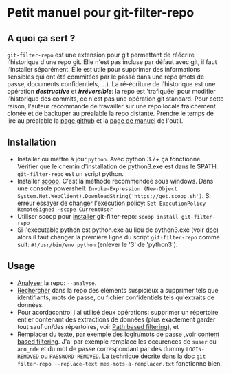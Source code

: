 # Petit manuel pour git-filter-repo

## A quoi ça sert ?

`git-filter-repo` est une extension pour git permettant de réécrire l'historique d'une repo git. Elle n'est pas incluse par défaut avec git, il faut l'installer séparément. Elle est utile pour supprimer des informations sensibles qui ont été commitées par le passé dans une repo (mots de passe, documents confidentiels, ...). La ré-écriture de l'historique est une opération ***destructive*** et ***irréversible***: la repo est 'trafiquée' pour modifier l'historique des commits, ce n'est pas une opération git standard. Pour cette raison, l'auteur recommande de travailler sur une repo locale fraichement clonée et de backuper au préalable la repo distante.
Prendre le temps de lire au préalable la [page github](https://github.com/newren/git-filter-repo) et la [page de manuel](https://www.mankier.com/1/git-filter-repo) de l'outil.

## Installation

- Installer ou mettre à jour `python`. Avec python 3.7+ ça fonctionne. Vérifier que le chemin d'installation de python3.exe est dans le $PATH. `git-filter-repo` est un script python.
- Installer [scoop](https://scoop.sh/). C'est la méthode recommendée sous windows. Dans une console powershell: `Invoke-Expression (New-Object System.Net.WebClient).DownloadString('https://get.scoop.sh')`. Si erreur essayer de changer l'execution policy: `Set-ExecutionPolicy RemoteSigned -scope CurrentUser`
- Utiliser scoop pour [installer](https://github.com/newren/git-filter-repo/blob/main/INSTALL.md) git-filter-repo: `scoop install git-filter-repo`
- Si l'executable python est python.exe au lieu de python3.exe (voir [doc](https://github.com/newren/git-filter-repo/blob/main/INSTALL.md)) alors il faut changer la première ligne du script `git-filter-repo` comme suit: `#!/usr/bin/env python` (enlever le '3' de 'python3').

## Usage

- [Analyser](https://www.mankier.com/1/git-filter-repo#--analyze) la repo: `--analyse`.
- [Rechercher](https://git-scm.com/book/en/v2/Git-Tools-Searching) dans la repo des éléments suspicieux à supprimer tels que identifiants, mots de passe, ou fichier confidentiels tels qu'extraits de données.
- Pour acordacontrol j'ai utilisé deux opérations: supprimer un répertoire entier contenant des extractions de données (plus exactement garder tout sauf un/des répertoires, voir [Path based filtering](https://www.mankier.com/1/git-filter-repo#Examples-Path_based_filtering)), et
- Remplacer du texte, par exemple des login/mots de passe ,voir [content based filtering](https://www.mankier.com/1/git-filter-repo#Examples-Content_based_filtering). J'ai par exemple remplacé les occurences de `suser` ou `aco_nde` et du mot de passe correspondant par des dummy `LOGIN-REMOVED` ou `PASSWORD-REMOVED`. La technique décrite dans la doc `git filter-repo --replace-text mes-mots-a-remplacer.txt` fonctionne bien.
